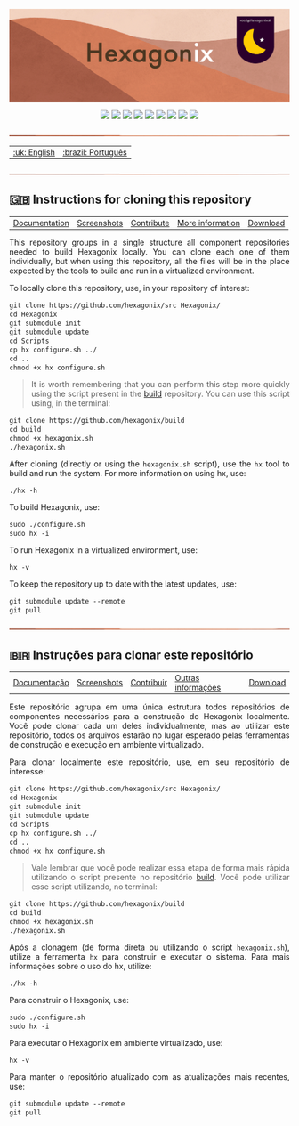 
<!-- Vamos adicionar o logotipo do sistema -->

<p align="center">
<img align="center" src="https://github.com/hexagonix/Doc/blob/main/Img/banner.png">
</p>

<div align="center">

![](https://img.shields.io/github/license/hexagonix/hexagonix.svg)
![](https://img.shields.io/github/stars/hexagonix/hexagonix.svg)
![](https://img.shields.io/github/issues/hexagonix/hexagonix.svg)
![](https://img.shields.io/github/issues-closed/hexagonix/hexagonix.svg)
![](https://img.shields.io/github/issues-pr/hexagonix/hexagonix.svg)
![](https://img.shields.io/github/issues-pr-closed/hexagonix/hexagonix.svg)
![](https://img.shields.io/github/downloads/hexagonix/hexagonix/total.svg)
![](https://img.shields.io/github/release/hexagonix/hexagonix.svg)
[![](https://img.shields.io/twitter/follow/hexagonixOS.svg?style=social&label=Follow%20%40HexagonixOS)](https://twitter.com/hexagonixOS)

</div>

<!-- Vai funcionar como <hr> -->

<img src="https://github.com/hexagonix/Doc/blob/main/Img/hr.png" width="100%" height="2px" />

<table align="center">
<tr>
<td><a href="https://github.com/hexagonix/src#uk-instructions-for-cloning-this-repository">:uk: English</a></td>
<td><a href="https://github.com/hexagonix/src#brazil-instru%C3%A7%C3%B5es-para-clonar-este-reposit%C3%B3rio">:brazil: Português</a></td>
</tr>
</table>

<!-- Vai funcionar como <hr> -->

<img src="https://github.com/hexagonix/Doc/blob/main/Img/hr.png" width="100%" height="2px" />

## :uk: Instructions for cloning this repository

<table align="center">
<tr>
<td><a href="https://github.com/hexagonix/Doc">Documentation</a></td>
<td><a href="https://github.com/hexagonix/Doc/blob/main/Hexagonix/Hexagonix.en.md#-screenshots">Screenshots</a></td>
<td><a href="https://github.com/hexagonix/Doc/blob/main/Hexagonix/Hexagonix.pt.md#contribuir-e-reportar-erros">Contribute</a></td>
<td><a href="https://github.com/hexagonix/Doc/blob/main/Hexagonix/Hexagonix.en.md#contribute-and-report-bugs">More information</a></td>
<td><a href="https://github.com/hexagonix/Doc/blob/main/Hexagonix/README.pt.md">Download</a></td>
</tr>
</table>

<div align="justify">

This repository groups in a single structure all component repositories needed to build Hexagonix locally. You can clone each one of them individually, but when using this repository, all the files will be in the place expected by the tools to build and run in a virtualized environment.

To locally clone this repository, use, in your repository of interest:

```
git clone https://github.com/hexagonix/src Hexagonix/
cd Hexagonix
git submodule init
git submodule update
cd Scripts
cp hx configure.sh ../
cd ..
chmod +x hx configure.sh
```

> It is worth remembering that you can perform this step more quickly using the script present in the [build](https://github.com/hexagonix/build) repository. You can use this script using, in the terminal:

```
git clone https://github.com/hexagonix/build
cd build
chmod +x hexagonix.sh
./hexagonix.sh
```

After cloning (directly or using the `hexagonix.sh` script), use the `hx` tool to build and run the system. For more information on using hx, use:

```
./hx -h
```

To build Hexagonix, use:

```
sudo ./configure.sh
sudo hx -i
```

To run Hexagonix in a virtualized environment, use:

```
hx -v
```

To keep the repository up to date with the latest updates, use:

```
git submodule update --remote
git pull
```

</div>

<!-- Vai funcionar como <hr> -->

<img src="https://github.com/hexagonix/Doc/blob/main/Img/hr.png" width="100%" height="2px" />

## :brazil: Instruções para clonar este repositório

<table align="center">
<tr>
<td><a href="https://github.com/hexagonix/Doc">Documentação</a></td>
<td><a href="https://github.com/hexagonix/Doc/blob/main/Hexagonix/Hexagonix.pt.md#-capturas-de-tela">Screenshots</a></td>
<td><a href="https://github.com/hexagonix/Doc/blob/main/Hexagonix/Hexagonix.pt.md#contribuir-e-reportar-erros">Contribuir</a></td>
<td><a href="https://github.com/hexagonix/Doc/blob/main/Hexagonix/Hexagonix.pt.md#outras-informa%C3%A7%C3%B5es">Outras informações</a></td>
<td><a href="https://github.com/hexagonix/Doc/blob/main/Hexagonix/README.pt.md">Download</a></td>
</tr>
</table>

<div align="justify">

Este repositório agrupa em uma única estrutura todos repositórios de componentes necessários para a construção do Hexagonix localmente. Você pode clonar cada um deles individualmente, mas ao utilizar este repositório, todos os arquivos estarão no lugar esperado pelas ferramentas de construção e execução em ambiente virtualizado.

Para clonar localmente este repositório, use, em seu repositório de interesse:

```
git clone https://github.com/hexagonix/src Hexagonix/
cd Hexagonix
git submodule init
git submodule update
cd Scripts
cp hx configure.sh ../
cd ..
chmod +x hx configure.sh
```

> Vale lembrar que você pode realizar essa etapa de forma mais rápida utilizando o script presente no repositório [build](https://github.com/hexagonix/build). Você pode utilizar esse script utilizando, no terminal:

```
git clone https://github.com/hexagonix/build
cd build
chmod +x hexagonix.sh
./hexagonix.sh
```

Após a clonagem (de forma direta ou utilizando o script `hexagonix.sh`), utilize a ferramenta `hx` para construir e executar o sistema. Para mais informações sobre o uso do hx, utilize:

```
./hx -h
```

Para construir o Hexagonix, use:

```
sudo ./configure.sh
sudo hx -i
```

Para executar o Hexagonix em ambiente virtualizado, use:

```
hx -v
```

Para manter o repositório atualizado com as atualizações mais recentes, use:

```
git submodule update --remote
git pull
```

</div>